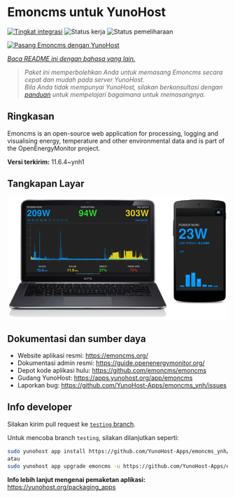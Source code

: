 <!--
N.B.: README ini dibuat secara otomatis oleh <https://github.com/YunoHost/apps/tree/master/tools/readme_generator>
Ini TIDAK boleh diedit dengan tangan.
-->

# Emoncms untuk YunoHost

[![Tingkat integrasi](https://dash.yunohost.org/integration/emoncms.svg)](https://ci-apps.yunohost.org/ci/apps/emoncms/) ![Status kerja](https://ci-apps.yunohost.org/ci/badges/emoncms.status.svg) ![Status pemeliharaan](https://ci-apps.yunohost.org/ci/badges/emoncms.maintain.svg)

[![Pasang Emoncms dengan YunoHost](https://install-app.yunohost.org/install-with-yunohost.svg)](https://install-app.yunohost.org/?app=emoncms)

*[Baca README ini dengan bahasa yang lain.](./ALL_README.md)*

> *Paket ini memperbolehkan Anda untuk memasang Emoncms secara cepat dan mudah pada server YunoHost.*  
> *Bila Anda tidak mempunyai YunoHost, silakan berkonsultasi dengan [panduan](https://yunohost.org/install) untuk mempelajari bagaimana untuk memasangnya.*

## Ringkasan

Emoncms is an open-source web application for processing, logging and visualising energy, temperature and other environmental data and is part of the OpenEnergyMonitor project.


**Versi terkirim:** 11.6.4~ynh1

## Tangkapan Layar

![Tangkapan Layar pada Emoncms](./doc/screenshots/emoncms_graphic.png)

## Dokumentasi dan sumber daya

- Website aplikasi resmi: <https://emoncms.org/>
- Dokumentasi admin resmi: <https://guide.openenergymonitor.org/>
- Depot kode aplikasi hulu: <https://github.com/emoncms/emoncms>
- Gudang YunoHost: <https://apps.yunohost.org/app/emoncms>
- Laporkan bug: <https://github.com/YunoHost-Apps/emoncms_ynh/issues>

## Info developer

Silakan kirim pull request ke [`testing` branch](https://github.com/YunoHost-Apps/emoncms_ynh/tree/testing).

Untuk mencoba branch `testing`, silakan dilanjutkan seperti:

```bash
sudo yunohost app install https://github.com/YunoHost-Apps/emoncms_ynh/tree/testing --debug
atau
sudo yunohost app upgrade emoncms -u https://github.com/YunoHost-Apps/emoncms_ynh/tree/testing --debug
```

**Info lebih lanjut mengenai pemaketan aplikasi:** <https://yunohost.org/packaging_apps>
